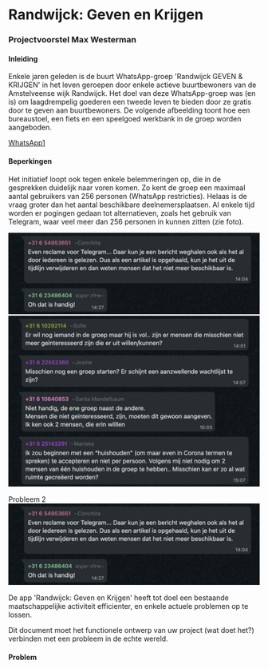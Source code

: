 # Randwijck: Geven en Krijgen

### Projectvoorstel Max Westerman


#### Inleiding
Enkele jaren geleden is de buurt WhatsApp-groep 'Randwijck GEVEN & KRIJGEN' in het leven geroepen door 
enkele actieve buurtbewoners van de Amstelveense wijk Randwijck. Het doel van deze WhatsApp-groep was (en is) 
om laagdrempelig goederen een tweede leven te bieden door ze gratis door te geven aan buurtbewoners. 
De volgende afbeelding toont hoe een bureaustoel, een fiets en een speelgoed werkbank in de groep worden aangeboden.

[WhatsApp1](/Pictures/Foto1-whatsapp.jpeg)

#### Beperkingen
Het initiatief loopt ook tegen enkele belemmeringen op, die in de gesprekken duidelijk naar voren komen. 
Zo kent de groep een maximaal aantal gebruikers van 256 personen (WhatsApp restricties). Helaas is de vraag groter dan 
het aantal beschikbare deelnemersplaatsen. Al enkele tijd worden er pogingen gedaan tot alternatieven, zoals het gebruik
van Telegram, waar veel meer dan 256 personen in kunnen zitten (zie foto).

![Whatsapp2](/Pictures/Foto2-whatsapp.jpeg)
![Whatsapp2](/Pictures/Foto3-whatsapp.jpeg)

Probleem 2
![Whatsapp2](/Pictures/Foto2-whatsapp.jpeg)













De app 'Randwijck: Geven en Krijgen' heeft tot doel een bestaande maatschappelijke activiteit efficienter, en enkele actuele problemen op te lossen. 

Dit document moet het functionele ontwerp van uw project (wat doet het?) verbinden met een probleem in de echte wereld. 

#### Problem
